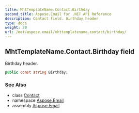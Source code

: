 ```yaml
---
title: MhtTemplateName.Contact.Birthday
second_title: Aspose.Email for .NET API Reference
description: Contact field. Birthday header
type: docs
weight: 20
url: /net/aspose.email/mhttemplatename.contact/birthday/
---
```

## MhtTemplateName.Contact.Birthday field

Birthday header.

```csharp
public const string Birthday;
```

### See Also

* class [Contact](../)
* namespace [Aspose.Email](../../mhttemplatename.contact/)
* assembly [Aspose.Email](../../../)


